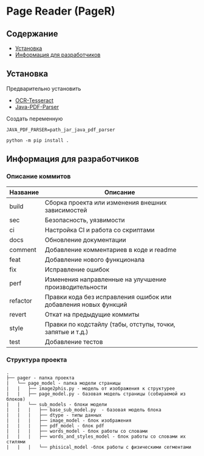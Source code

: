 # Page Reader (PageR)

## Содержание
- [Установка](#установка)
- [Информация для разработчиков](#информация-для-разработчиков)


## Установка
Предварительно установить
- [OCR-Tesseract](https://tesseract-ocr.github.io/tessdoc/Installation.html)
- [Java-PDF-Parser](https://github.com/YRL-AIDA/Java-PDF-Parser/tree/main)

Создать переменную 
```
JAVA_PDF_PARSER=path_jar_java_pdf_parser
```

```
python -m pip install .
```


## Информация для разработчиков
<!--описание коммитов-->
### Описание коммитов
| Название | Описание                                                        |
|----------|-----------------------------------------------------------------|
| build	   | Сборка проекта или изменения внешних зависимостей               |
| sec      | Безопасность, уязвимости                                        |
| ci       | Настройка CI и работа со скриптами                              |
| docs	   | Обновление документации                                         |
| comment  | Добавление комментариев в коде и readme                         |
| feat	   | Добавление нового функционала                                   |
| fix	   | Исправление ошибок                                              |
| perf	   | Изменения направленные на улучшение производительности          |
| refactor | Правки кода без исправления ошибок или добавления новых функций |
| revert   | Откат на предыдущие коммиты                                     |
| style	   | Правки по кодстайлу (табы, отступы, точки, запятые и т.д.)      |
| test	   | Добавление тестов                                               |

<!--структура проекта -->
### Структура проекта
```
.
├── pager - папка проекта
|   └── page_model - папка модели страницы
|   |   ├── image2phis.py - модель от изображения к структурее
|   |   ├── page_model.py - базовая модель страницы (собираемой из блоков)
|   |   └── sub_models - блоки модели
|   |   |   ├── base_sub_model.py  - базовая модель блока
|   |   |   ├── dtype - типы данных
|   |   |   ├── image_model - блок изображения
|   |   |   ├── pdf_model - блок pdf
|   |   |   ├── words_model - блок работы со словами
|   |   |   ├── words_and_styles_model - блок работы со словами их стилями
|   |   |   └── phisical_model -блок работы с физическими сегментами
```
